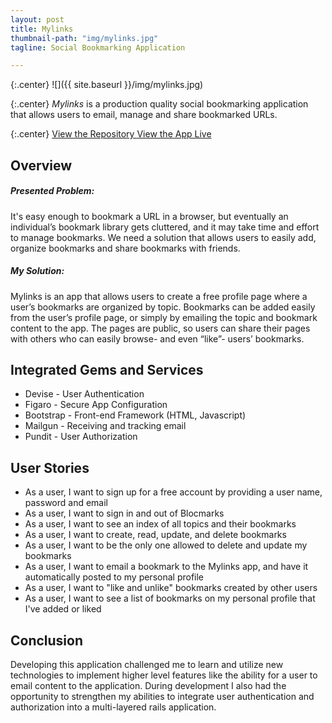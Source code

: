 ```yaml
---
layout: post
title: Mylinks
thumbnail-path: "img/mylinks.jpg"
tagline: Social Bookmarking Application

---
```


{:.center}
![]({{ site.baseurl }}/img/mylinks.jpg)

{:.center}
_Mylinks_ is a production quality social bookmarking application that allows users to email, manage and share bookmarked URLs.

{:.center}
<a href="https://github.com/comfortcode/mylinks" target="_blank" class="button">View the Repository
  <i class="fa fa-fw fa-github"></i>
</a>
<a href="https://mylinks-app.herokuapp.com/" target="_blank" class="button">View the App Live
  <i class="fa fa-fw fa-external-link-square"></i>
</a>

## Overview

##### Presented Problem:
It's easy enough to bookmark a URL in a browser, but eventually an individual’s  bookmark library gets cluttered, and it may take time and effort to manage bookmarks. We need a solution that allows users to easily add, organize bookmarks and share bookmarks with friends.

##### My Solution:
Mylinks is an app that allows users to create a free profile page where a user’s bookmarks are organized by topic. Bookmarks can be added easily from the user’s profile page, or simply by emailing the topic and bookmark content to the app. The pages are public, so users can share their pages with others who can easily browse- and even “like”- users’ bookmarks.

## Integrated Gems and Services
* Devise - User Authentication
* Figaro - Secure App Configuration
* Bootstrap - Front-end Framework (HTML, Javascript)
* Mailgun - Receiving and tracking email
* Pundit - User Authorization

## User Stories
* As a user, I want to sign up for a free account by providing a user name, password and email
* As a user, I want to sign in and out of Blocmarks
* As a user, I want to see an index of all topics and their bookmarks
* As a user, I want to create, read, update, and delete bookmarks
* As a user, I want to be the only one allowed to delete and update my bookmarks
* As a user, I want to email a bookmark to the Mylinks app, and have it automatically posted to my personal profile
* As a user, I want to "like and unlike" bookmarks created by other users
* As a user, I want to see a list of bookmarks on my personal profile that I've added or liked

## Conclusion
Developing this application challenged me to learn and utilize new technologies to implement higher level features like the ability for a user to email content to the application. During development I also had the opportunity to strengthen my abilities to integrate user authentication and authorization into a multi-layered rails application.